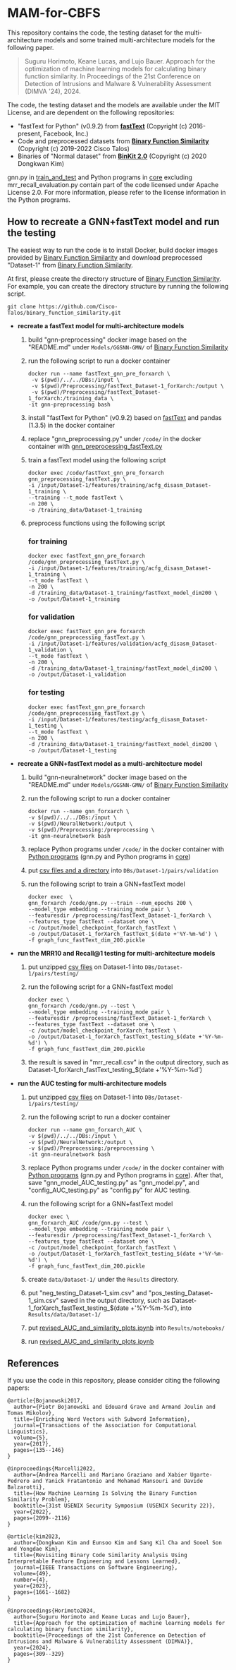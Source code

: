 # MAM-for-CBFS

This repository contains the code, the testing dataset for the multi-architecture models
and some trained multi-architecture models for the following paper.
> Suguru Horimoto, Keane Lucas, and Lujo Bauer. Approach for the optimization of machine learning models for calculating binary function similarity. In Proceedings of the 21st Conference on Detection of Intrusions and Malware & Vulnerability Assessment (DIMVA '24), 2024.

The code, the testing dataset and the models are available under the MIT License, and are dependent on the following repositories:
* "fastText for Python" (v0.9.2) from **[fastText](https://github.com/facebookresearch/fastText)** (Copyright (c) 2016-present, Facebook, Inc.)
* Code and preprocessed datasets from **[Binary Function Similarity](https://github.com/Cisco-Talos/binary_function_similarity)** (Copyright (c) 2019-2022 Cisco Talos)
* Binaries of "Normal dataset" from **[BinKit 2.0](https://github.com/SoftSec-KAIST/BinKit?tab=readme-ov-file)** (Copyright (c) 2020 Dongkwan Kim)

gnn.py in [train_and_test](./program/train_and_test) and Python programs in [core](./program/train_and_test/core) excluding mrr_recall_evaluation.py contain part of the code licensed under Apache License 2.0.
For more information, please refer to the license information in the Python programs.


## How to recreate a GNN+fastText model and run the testing
The easiest way to run the code is to install Docker, build docker images provided by [Binary Function Similarity](https://github.com/Cisco-Talos/binary_function_similarity)
and download preprocessed "Dataset-1" from [Binary Function Similarity](https://github.com/Cisco-Talos/binary_function_similarity).

At first, please create the directory structure of [Binary Function Similarity](https://github.com/Cisco-Talos/binary_function_similarity). For example, you can create the directory structure by running the following script.
```
git clone https://github.com/Cisco-Talos/binary_function_similarity.git
```


* **recreate a fastText model for multi-architecture models**
	1. build "gnn-preprocessing" docker image based on the "README.md" under `Models/GGSNN-GMN/` of [Binary Function Similarity](https://github.com/Cisco-Talos/binary_function_similarity)
	2. run the following script to run a docker container
		```
		docker run --name fastText_gnn_pre_forxarch \
		 -v $(pwd)/../../DBs:/input \
		 -v $(pwd)/Preprocessing/fastText_Dataset-1_forXarch:/output \
		 -v $(pwd)/Preprocessing/fastText_Dataset-1_forXarch:/training_data \
		-it gnn-preprocessing bash
		```
		
	3. install "fastText for Python" (v0.9.2) based on [fastText](https://github.com/facebookresearch/fastText) and pandas (1.3.5) in the docker container

	4. replace "gnn_preprocessing.py" under `/code/` in the docker container with [gnn_preprocessing_fastText.py](./program/preprocessing/gnn_preprocessing_fastText.py) 

	5. train a fastText model using the following script
		```
		docker exec /code/fastText_gnn_pre_forxarch gnn_preprocessing_fastText.py \
		-i /input/Dataset-1/features/training/acfg_disasm_Dataset-1_training \
		--training --t_mode fastText \
		-n 200 \
		-o /training_data/Dataset-1_training
		```

	6. preprocess functions using the following script
	   ### for training
	   ```	
	   docker exec fastText_gnn_pre_forxarch /code/gnn_preprocessing_fastText.py \
	   -i /input/Dataset-1/features/training/acfg_disasm_Dataset-1_training \
	   --t_mode fastText \
	   -n 200 \
	   -d /training_data/Dataset-1_training/fastText_model_dim200 \
	   -o /output/Dataset-1_training
	   ```	

	   ### for validation
	   ```	
	   docker exec fastText_gnn_pre_forxarch /code/gnn_preprocessing_fastText.py \
	   -i /input/Dataset-1/features/validation/acfg_disasm_Dataset-1_validation \
	   --t_mode fastText \
	   -n 200 \
	   -d /training_data/Dataset-1_training/fastText_model_dim200 \
	   -o /output/Dataset-1_validation
	   ```	

	   ### for testing
	   ```	
	   docker exec fastText_gnn_pre_forxarch /code/gnn_preprocessing_fastText.py \
	   -i /input/Dataset-1/features/testing/acfg_disasm_Dataset-1_testing \
	   --t_mode fastText \
	   -n 200 \
	   -d /training_data/Dataset-1_training/fastText_model_dim200 \
	   -o /output/Dataset-1_testing
	   ```	


* **recreate a GNN+fastText model as a multi-architecture model**
	1. build "gnn-neuralnetwork" docker image based on the "README.md" under `Models/GGSNN-GMN/` of [Binary Function Similarity](https://github.com/Cisco-Talos/binary_function_similarity)
	2. run the following script to run a docker container
	   ```	
	   docker run --name gnn_forxarch \
	   -v $(pwd)/../../DBs:/input \
	   -v $(pwd)/NeuralNetwork:/output \
	   -v $(pwd)/Preprocessing:/preprocessing \
	   -it gnn-neuralnetwork bash
	   ```	
	
	3. replace Python programs under `/code/` in the docker container with [Python programs](./program/train_and_test) (gnn.py and Python programs in [core](./program/train_and_test/core))
	
	4. put [csv files and a directory](./program/train_and_test/validation_pairs_dataset/) into `DBs/Dataset-1/pairs/validation`

	5. run the following script to train a GNN+fastText model
	   ```	
	   docker exec  \
	   gnn_forxarch /code/gnn.py --train --num_epochs 200 \
	   --model_type embedding --training_mode pair \
	   --featuresdir /preprocessing/fastText_Dataset-1_forXarch \
	   --features_type fastText --dataset one \
	   -c /output/model_checkpoint_forXarch_fastText \
	   -o /output/Dataset-1_forXarch_fastText_$(date +'%Y-%m-%d') \
	   -f graph_func_fastText_dim_200.pickle
	   ```	



* **run the MRR10 and Recall@1 testing for multi-architecture models**
	1. put unzipped [csv files](./testing_pair_dataset) on Dataset-1 into `DBs/Dataset-1/pairs/testing/`
	
	2. run the following script for a GNN+fastText model
	   ```	
	   docker exec \
	   gnn_forxarch /code/gnn.py --test \
	   --model_type embedding --training_mode pair \
	   --featuresdir /preprocessing/fastText_Dataset-1_forXarch \
	   --features_type fastText --dataset one \
	   -c /output/model_checkpoint_forXarch_fastText \
	   -o /output/Dataset-1_forXarch_fastText_testing_$(date +'%Y-%m-%d') \
	   -f graph_func_fastText_dim_200.pickle	
	   ```
    
	3. the result is saved in "mrr_recall.csv" in the output directory, such as Dataset-1_forXarch_fastText_testing_$(date +'%Y-%m-%d')
	
	

* **run the AUC testing for multi-architecture models**
	1. put unzipped [csv files](./testing_pair_dataset) on Dataset-1 into `DBs/Dataset-1/pairs/testing/`

	2. run the following script to run a docker container
	   ```
	   docker run --name gnn_forxarch_AUC \
	   -v $(pwd)/../../DBs:/input \
	   -v $(pwd)/NeuralNetwork:/output \
	   -v $(pwd)/Preprocessing:/preprocessing \
	   -it gnn-neuralnetwork bash
	   ```	
	
	3. replace Python programs under `/code/` in the docker container with [Python programs](./program/train_and_test) (gnn.py and Python programs in [core](./program/train_and_test/core)).
	   After that, save "gnn_model_AUC_testing.py" as "gnn_model.py", and "config_AUC_testing.py" as "config.py" for AUC testing.

	4. run the following script for a GNN+fastText model
	   ```	
	   docker exec \
	   gnn_forxarch_AUC /code/gnn.py --test \
	   --model_type embedding --training_mode pair \
	   --featuresdir /preprocessing/fastText_Dataset-1_forXarch \
	   --features_type fastText --dataset one \
	   -c /output/model_checkpoint_forXarch_fastText \
	   -o /output/Dataset-1_forXarch_fastText_testing_$(date +'%Y-%m-%d') \
	   -f graph_func_fastText_dim_200.pickle	
	   ```		

	5. create `data/Dataset-1/` under the `Results` directory.

  	6. put "neg_testing_Dataset-1_sim.csv" and "pos_testing_Dataset-1_sim.csv" saved in the output directory, such as Dataset-1_forXarch_fastText_testing_$(date +'%Y-%m-%d'), into `Results/data/Dataset-1/`

	7. put [revised_AUC_and_similarity_plots.ipynb](./program/train_and_test/revised_AUC_and_similarity_plots.ipynb) into `Results/notebooks/`

  	8. run [revised_AUC_and_similarity_plots.ipynb](./program/train_and_test/revised_AUC_and_similarity_plots.ipynb)







## References

If you use the code in this repository, please consider 
citing the following papers:

```
@article{Bojanowski2017,
  author={Piotr Bojanowski and Edouard Grave and Armand Joulin and Tomas Mikolov},
  title={Enriching Word Vectors with Subword Information},
  journal={Transactions of the Association for Computational Linguistics},
  volume={5},
  year={2017},
  pages={135--146}
}

@inproceedings{Marcelli2022,
  author={Andrea Marcelli and Mariano Graziano and Xabier Ugarte-Pedrero and Yanick Fratantonio and Mohamad Mansouri and Davide Balzarotti},
  title={How Machine Learning Is Solving the Binary Function Similarity Problem},
  booktitle={31st USENIX Security Symposium (USENIX Security 22)},
  year={2022},
  pages={2099--2116}
}

@article{kim2023,
  author={Dongkwan Kim and Eunsoo Kim and Sang Kil Cha and Sooel Son and Yongdae Kim},
  title={Revisiting Binary Code Similarity Analysis Using Interpretable Feature Engineering and Lessons Learned}, 
  journal={IEEE Transactions on Software Engineering}, 
  volume={49},
  number={4},
  year={2023},
  pages={1661--1682}
}

@inproceedings{Horimoto2024,
  author={Suguru Horimoto and Keane Lucas and Lujo Bauer},
  title={Approach for the optimization of machine learning models for calculating binary function similarity},
  booktitle={Proceedings of the 21st Conference on Detection of Intrusions and Malware & Vulnerability Assessment (DIMVA)},
  year={2024},
  pages={309--329}
}
```

